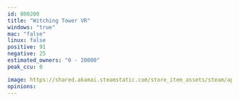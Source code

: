 ```yaml
---
id: 800200
title: "Witching Tower VR"
windows: "true"
mac: "false"
linux: false
positive: 91
negative: 25
estimated_owners: "0 - 20000"
peak_ccu: 0

image: https://shared.akamai.steamstatic.com/store_item_assets/steam/apps/800200/header.jpg?t=1587118502
opinions:
---
```

